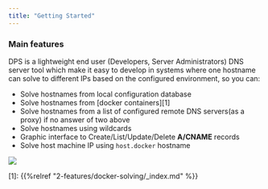 ```yaml
---
title: "Getting Started"
---
```


### Main features

DPS is a lightweight end user (Developers, Server Administrators) DNS server tool
which make it easy to develop in systems where one hostname can solve to different IPs based
on the configured environment, so you can:

* Solve hostnames from local configuration database
* Solve hostnames from [docker containers][1]
* Solve hostnames from a list of configured remote DNS servers(as a proxy) if no answer of two above
* Solve hostnames using wildcards
* Graphic interface to Create/List/Update/Delete **A/CNAME** records
* Solve host machine IP using `host.docker` hostname


![](https://i.imgur.com/aR9dl0O.png?width=60pc)

[1]: {{%relref "2-features/docker-solving/_index.md" %}}
